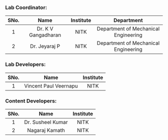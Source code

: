 <!-- Remove all lines above this line before making changes to the file -->

### Lab Coordinator:

| SNo. |      Name           | Institute |             Department               |
| :--: | :-----------------: | :-------: | :----------------------------------: |
|  1   | Dr. K V Gangadharan |   NITK    | Department of Mechanical Engineering |
|  2   | Dr. Jeyaraj P       |   NITK    | Department of Mechanical Engineering |

### Lab Developers:

| SNo. |  Name                 | Institute |
| :--: | :-------:             | :-------: |
|  1   | Vincent Paul Veernapu |   NITK    |

### Content Developers:

| SNo. |      Name             | Institute |
| :--: | :-------------------: | :-------: |
|  1   |  Dr. Susheel Kumar    |   NITK    |
|  2   |  Nagaraj Kamath       |   NITK    |
